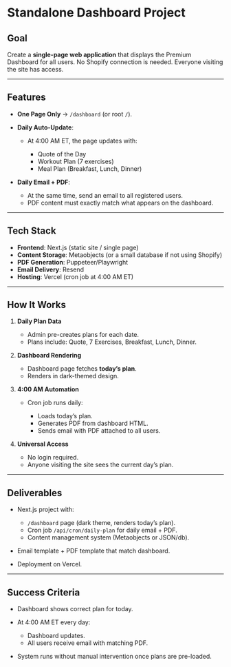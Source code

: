 # Standalone Dashboard Project

## Goal

Create a **single-page web application** that displays the Premium Dashboard for all users. No Shopify connection is needed. Everyone visiting the site has access.

---

## Features

* **One Page Only** → `/dashboard` (or root `/`).
* **Daily Auto-Update**:

  * At 4:00 AM ET, the page updates with:

    * Quote of the Day
    * Workout Plan (7 exercises)
    * Meal Plan (Breakfast, Lunch, Dinner)
* **Daily Email + PDF**:

  * At the same time, send an email to all registered users.
  * PDF content must exactly match what appears on the dashboard.

---

## Tech Stack

* **Frontend**: Next.js (static site / single page)
* **Content Storage**: Metaobjects (or a small database if not using Shopify)
* **PDF Generation**: Puppeteer/Playwright
* **Email Delivery**: Resend
* **Hosting**: Vercel (cron job at 4:00 AM ET)

---

## How It Works

1. **Daily Plan Data**

   * Admin pre-creates plans for each date.
   * Plans include: Quote, 7 Exercises, Breakfast, Lunch, Dinner.

2. **Dashboard Rendering**

   * Dashboard page fetches **today’s plan**.
   * Renders in dark-themed design.

3. **4:00 AM Automation**

   * Cron job runs daily:

     * Loads today’s plan.
     * Generates PDF from dashboard HTML.
     * Sends email with PDF attached to all users.

4. **Universal Access**

   * No login required.
   * Anyone visiting the site sees the current day’s plan.

---

## Deliverables

* Next.js project with:

  * `/dashboard` page (dark theme, renders today’s plan).
  * Cron job `/api/cron/daily-plan` for daily email + PDF.
  * Content management system (Metaobjects or JSON/db).
* Email template + PDF template that match dashboard.
* Deployment on Vercel.

---

## Success Criteria

* Dashboard shows correct plan for today.
* At 4:00 AM ET every day:

  * Dashboard updates.
  * All users receive email with matching PDF.
* System runs without manual intervention once plans are pre-loaded.
